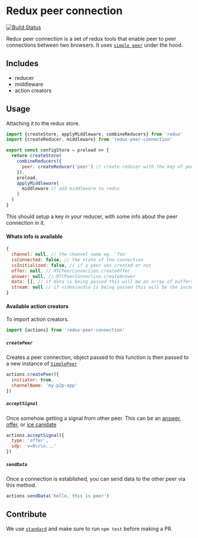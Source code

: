 # Redux peer connection

[![Build Status](https://travis-ci.org/jcblw/redux-peer-connection.svg?branch=master)](https://travis-ci.org/jcblw/redux-peer-connection)

Redux peer connection is a set of redux tools that enable peer to peer connections between two browsers. It uses [`simple peer`](https://github.com/feross/simple-peer) under the hood.

## Includes

- reducer
- middleware
- action creators

## Usage

Attaching it to the redux store.

```javascript
import {createStore, applyMiddleware, combineReducers} from 'redux'
import {createReducer, middleware} from 'redux-peer-connection'

export const configStore = preload => {
  return createStore(
    combineReducers({
      peer: createReducer('peer') // create reducer with the key of peer
    }),
    preload,
    applyMiddleware(
      middleware // add middleware to redux
    )
  )
}
```

This should setup a key in your reducer, with some info about the peer connection in it.

#### Whats info is available

```javascript
{
  channel: null, // the channel name eg. 'foo'
  isConnected: false, // the state of the connection
  isInitialized: false, // if a peer was created or not
  offer: null, // RTCPeerConnection.createOffer
  answer: null, // RTCPeerConnection.createAnswer
  data: [], // if data is being passed this will be an array of buffers
  stream: null // if video/audio is being passed this will be the incoming stream
}
```

#### Available action creators

To import action creators.

```javascript
import {actions} from 'redux-peer-connection'
```

##### `createPeer`

Creates a peer connection, object passed to this function is then passed to a new instance of [`SimplePeer`](https://github.com/feross/simple-peer#usage)

```javascript
actions.createPeer({
  initiator: true,
  channelName: 'my-p2p-app'
})
```

##### `acceptSignal`

Once somehow getting a signal from other peer. This can be an [answer](https://developer.mozilla.org/en-US/docs/Web/API/RTCPeerConnection/createAnswer), [offer](https://developer.mozilla.org/en-US/docs/Web/API/RTCPeerConnection/createOffer), or [ice canidate](https://developer.mozilla.org/en-US/docs/Web/API/WebRTC_API/WebRTC_basics#ICECandidate)

```javascript
actions.acceptSignal({
  type: 'offer',
  sdp: 'v=0\r\n...'
})
```

##### `sendData`

Once a connection is established, you can send data to the other peer via this method.

```javascript
actions.sendData('hello, this is peer')
```

## Contribute

We use [`standard`](https://github.com/feross/standard) and make sure to run `npm test` before making a PR.
